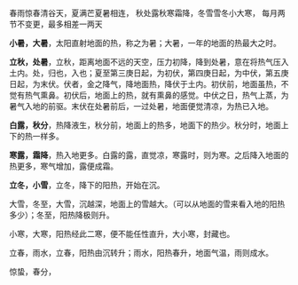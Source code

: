 
春雨惊春清谷天，夏满芒夏暑相连，
秋处露秋寒霜降，冬雪雪冬小大寒，
每月两节不变更，最多相差一两天

**小暑，大暑**，太阳直射地面的热，称之为暑；大暑，一年的地面的热最大之时。

**立秋，处暑**，立秋，距离地面不远的天空，压力初降，降到处暑，意在将热气压入土内。处，归也，入也；夏至第三庚日起，为初伏，第四庚日起，为中伏，第五庚日起，为末伏。伏者，金之降气，降地面热，降伏于土内。初伏前，地面虽热，不觉有热气熏鼻。初伏后，地面上的热，就有熏鼻的感觉。中伏之日，热气上蒸，为暑气入地的前驱。末伏在处暑前后，一过处暑，地面便觉清凉，为热已入地。

**白露，秋分**，热降液生，秋分前，地面上的热多，地面下的热少。秋分时，地面上下的热一样多。

**寒露，霜降**，热入地更多。白露的露，直觉凉，寒露时，则为寒。之后降入地面的热更多，寒气增加，露便成霜。

**立冬，小雪**，立冬，降下的阳热，开始在沉。

大雪，冬至，大雪，沉越深，地面上的雪越大。（可以从地面的雪来看入地的阳热多少）；冬至，阳热降极则升。

小寒，大寒，阳热经此二寒，便不能任性直升，大小寒，封藏也。

立春，雨水，立春，阳热由沉转升；雨水，阳热春升，地面气温，雨则成水。

惊蛰，春分，